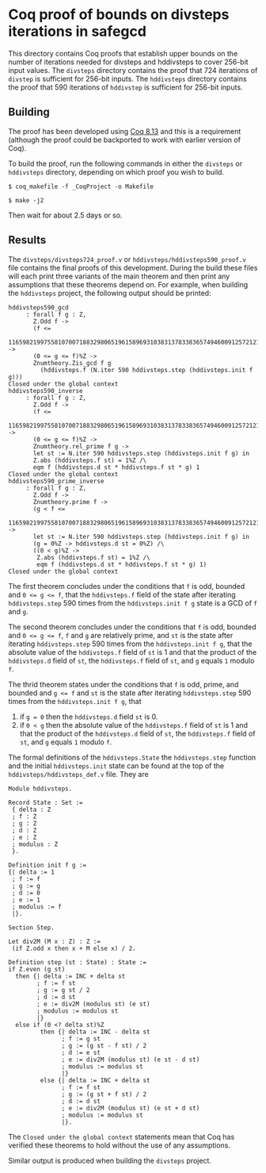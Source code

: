 # Coq proof of bounds on divsteps iterations in safegcd

This directory contains Coq proofs that establish upper bounds on the number of iterations needed for divsteps and hddivsteps to cover 256-bit input values.
The `divsteps` directory contains the proof that 724 iterations of `divstep` is sufficient for 256-bit inputs. 
The `hddivsteps` directory contains the proof that 590 iterations of `hddivstep` is sufficient for 256-bit inputs. 

## Building

The proof has been developed using [Coq 8.13](https://coq.inria.fr/news/coq-8-13-0-is-out.html) and this is a requirement (although the proof could be backported to work with earlier version of Coq).

To build the proof, run the following commands in either the `divsteps` or `hddivsteps` directory, depending on which proof you wish to build.

```
$ coq_makefile -f _CoqProject -o Makefile

$ make -j2
```

Then wait for about 2.5 days or so.

## Results

The `divsteps/divsteps724_proof.v` or `hddivsteps/hddivsteps590_proof.v` file contains the final proofs of this development.
During the build these files will each print three variants of the main theorem and then print any assumptions that these theorems depend on.
For example, when building the `hddivsteps` project, the following output should be printed:

```
hddivsteps590_gcd
     : forall f g : Z,
       Z.Odd f ->
       (f <=
        116598219975581070071883298065196158969310383137833836574946009125721210552002)%Z ->
       (0 <= g <= f)%Z ->
       Znumtheory.Zis_gcd f g
         (hddivsteps.f (N.iter 590 hddivsteps.step (hddivsteps.init f g)))
Closed under the global context
hddivsteps590_inverse
     : forall f g : Z,
       Z.Odd f ->
       (f <=
        116598219975581070071883298065196158969310383137833836574946009125721210552002)%Z ->
       (0 <= g <= f)%Z ->
       Znumtheory.rel_prime f g ->
       let st := N.iter 590 hddivsteps.step (hddivsteps.init f g) in
       Z.abs (hddivsteps.f st) = 1%Z /\
       eqm f (hddivsteps.d st * hddivsteps.f st * g) 1
Closed under the global context
hddivsteps590_prime_inverse
     : forall f g : Z,
       Z.Odd f ->
       Znumtheory.prime f ->
       (g < f <=
        116598219975581070071883298065196158969310383137833836574946009125721210552002)%Z ->
       let st := N.iter 590 hddivsteps.step (hddivsteps.init f g) in
       (g = 0%Z -> hddivsteps.d st = 0%Z) /\
       ((0 < g)%Z ->
        Z.abs (hddivsteps.f st) = 1%Z /\
        eqm f (hddivsteps.d st * hddivsteps.f st * g) 1)
Closed under the global context
```

The first theorem concludes under the conditions that `f` is odd, bounded and `0 <= g <= f`, that the `hddivsteps.f` field of the state after iterating `hddivsteps.step` 590 times from the `hddivsteps.init f g` state is a GCD of `f` and `g`.

The second theorem concludes under the conditions that `f` is odd, bounded and `0 <= g <= f`, `f` and `g` are relatively prime, and `st` is the state after iterating `hddivsteps.step` 590 times from the `hddivsteps.init f g`, that the absolute value of the `hddivsteps.f` field of `st` is 1 and that the product of the `hddivsteps.d` field of `st`, the `hddivsteps.f` field of `st`, and `g` equals `1` modulo `f`.

The thrid theorem states under the conditions that `f` is odd, prime, and bounded and `g <= f` and `st` is the state after iterating `hddivsteps.step` 590 times from the `hddivsteps.init f g`, that
1. if `g = 0` then the `hddivsteps.d` field `st` is 0.
2. if `0 < g` then the absolute value of the `hddivsteps.f` field of `st` is 1 and that the product of the `hddivsteps.d` field of `st`, the `hddivsteps.f` field of `st`, and `g` equals `1` modulo `f`.

The formal definitions of the `hddivsteps.State` the `hddivsteps.step` function and the initial `hddivsteps.init` state can be found at the top of the `hddivsteps/hddivsteps_def.v` file.  They are
```
Module hddivsteps.

Record State : Set :=
 { delta : Z
 ; f : Z
 ; g : Z
 ; d : Z
 ; e : Z
 ; modulus : Z
 }.

Definition init f g := 
{| delta := 1
 ; f := f
 ; g := g
 ; d := 0
 ; e := 1
 ; modulus := f
 |}.

Section Step.

Let div2M (M x : Z) : Z :=
 (if Z.odd x then x + M else x) / 2.

Definition step (st : State) : State :=
if Z.even (g st)
  then {| delta := INC + delta st
        ; f := f st
        ; g := g st / 2
        ; d := d st
        ; e := div2M (modulus st) (e st)
        ; modulus := modulus st
        |}
  else if (0 <? delta st)%Z
         then {| delta := INC - delta st
               ; f := g st
               ; g := (g st - f st) / 2
               ; d := e st
               ; e := div2M (modulus st) (e st - d st)
               ; modulus := modulus st
               |}
         else {| delta := INC + delta st
               ; f := f st
               ; g := (g st + f st) / 2
               ; d := d st
               ; e := div2M (modulus st) (e st + d st)
               ; modulus := modulus st
               |}.
```

The `Closed under the global context` statements mean that Coq has verified these theorems to hold without the use of any assumptions.

Similar output is produced when building the `divsteps` project.
